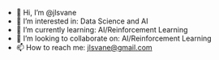 - 👋 Hi, I’m @jlsvane
- 👀 I’m interested in: Data Science and AI
- 🌱 I’m currently learning: AI/Reinforcement Learning
- 💞️ I’m looking to collaborate on: AI/Reinforcement Learning
- 📫 How to reach me: jlsvane@gmail.com

<!---
jlsvane/jlsvane is a ✨ special ✨ repository because its `README.md` (this file) appears on your GitHub profile.
You can click the Preview link to take a look at your changes.
--->
